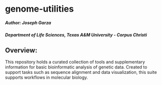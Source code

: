 # genome-utilities

##### Author: Joseph Garza
##### Department of Life Sciences, Texas A&M University - Corpus Christi 

## Overview:

This repository holds a curated collection of tools and supplementary information for basic bioinformatic analysis of genetic data. Created to support tasks such as sequence alignment and data visualization, this suite supports workflows in molecular biology.